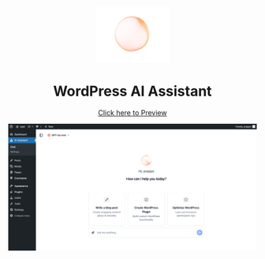 <p align="center">
  <img width="150" src="assets/public/animatedlogo.gif" />
  <h1 align="center">WordPress AI Assistant</h1>
  <div align="center"><a target="_blank" href="https://prappo.github.io/wordpress-ai-assistant/">Click here to Preview</a></div>
</p>

<img src="docs/screenshots/wordpress-assistant-chat.png" />